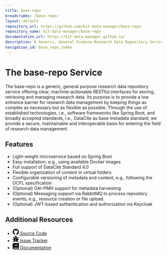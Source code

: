 ```yaml
---
title: base-repo
breadcrumbs: /base-repo/
layout: default
repository_url: https://github.com/kit-data-manager/base-repo
repository_name: kit-data-manager/base-repo
documentation_url: https://kit-data-manager.github.io/
description: A Generic, General Purpose Research Data Repository Service.
navigation_id: base_repo_index
---
```


# The base-repo Service

The base-repo is a generic, general purpose research data repository service offering clear, machine-actionable RESTful interfaces for storing, retrieving and managing research data. Its purpose is to provide a low entrance barrier for research data management by keeping things as complex as necessary but as flexible as possible. Through the use of established technologies, i.e., software frameworks like Spring Boot, and broadly accepted standards, i.e., DataCite as base metadata standard, we provide a secure, maintainable and interoperable basis for entering the field of research data management.

## Features

* Light-weight microservice based on Spring Boot
* Easy installation, e.g., using available Docker images
* Full support of DataCite Standard 4.0
* Flexible organization of content in virtual folders
* Configurable versioning of metadata and content, e.g., following the OCFL specification
* (Optional) OAI-PMH support for metadata harvesting
* (Optional) Messaging support via RabbitMQ to process repository events, e.g., resource creation or file upload.
* (Optional) JWT-based authentication and authorization via Keycloak

## Additional Resources

<div>
     <ul>
	 <span><li><a href="{{ page.repository_url }}"><img src="assets/images/github-brands.svg" style="height:20px; width:20px"/> Source Code</a></li></span>
	 <span><li><a href="{{ page.repository_url }}/issues"><img src="assets/images/bug-solid.svg" style="height:20px; width:20px"/> Issue Tracker</a></li></span>
	 <span><li><a href="documentation/index.html"><img src="assets/images/book-solid.svg" style="height:20px; width:20px"/> Documentation</a></li></span>
	 </ul>
</div>


